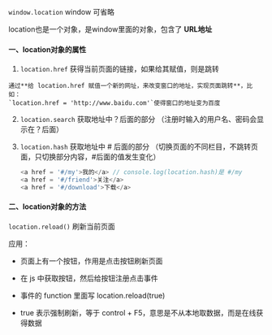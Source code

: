 `window.location` window 可省略

location也是一个对象，是window里面的对象，包含了 **URL地址**

#### 一、location对象的属性

  1. `location.href` 获得当前页面的链接，如果给其赋值，则是跳转

    通过**给 location.href 赋值一个新的网址，来改变窗口的地址，实现页面跳转**，比如：
    `location.href = 'http://www.baidu.com'`使得窗口的地址变为百度

  2. `location.search` 获取地址中？后面的部分
    （注册时输入的用户名、密码会显示在？后面）

  3. `location.hash` 获取地址中 # 后面的部分
    （切换页面的不同栏目，不跳转页面，只切换部分内容，#后面的值发生变化）

      ~~~javascript
      <a href = '#/my'>我的</a> // console.log(location.hash)是 #/my
      <a href = '#/friend'>关注</a>
      <a href = '#/download'>下载</a>
      ~~~

#### 二、location对象的方法

  `location.reload()` 刷新当前页面

  应用：
  
  - 页面上有一个按钮，作用是点击按钮刷新页面

  - 在 js 中获取按钮，然后给按钮注册点击事件

  - 事件的 function 里面写 location.reload(true)

  - true 表示强制刷新，等于 control + F5，意思是不从本地取数据，而是在线获得数据


